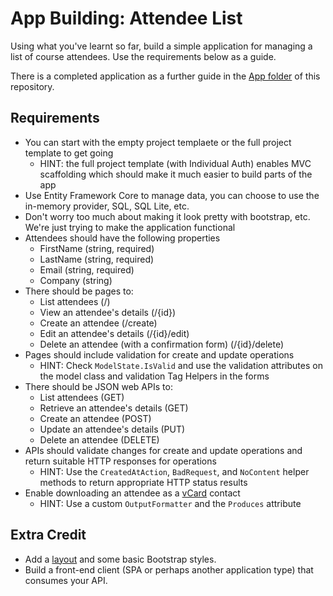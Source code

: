 # App Building: Attendee List

Using what you've learnt so far, build a simple application for managing a list of course attendees. Use the requirements below as a guide.

There is a completed application as a further guide in the [App folder](/Labs/Code/App) of this repository.

## Requirements
- You can start with the empty project templaete or the full project template to get going
  - HINT: the full project template (with Individual Auth) enables MVC scaffolding which should make it much easier to build parts of the app
- Use Entity Framework Core to manage data, you can choose to use the in-memory provider, SQL, SQL Lite, etc.
- Don't worry too much about making it look pretty with bootstrap, etc. We're just trying to make the application functional
- Attendees should have the following properties
  - FirstName (string, required)
  - LastName (string, required)
  - Email (string, required)
  - Company (string)
- There should be pages to:
  - List attendees (/)
  - View an attendee's details (/{id})
  - Create an attendee (/create)
  - Edit an attendee's details (/{id}/edit)
  - Delete an attendee (with a confirmation form) (/{id}/delete)
- Pages should include validation for create and update operations
  - HINT: Check `ModelState.IsValid` and use the validation attributes on the model class and validation Tag Helpers in the forms
- There should be JSON web APIs to:
  - List attendees (GET)
  - Retrieve an attendee's details (GET)
  - Create an attendee (POST)
  - Update an attendee's details (PUT)
  - Delete an attendee (DELETE)
- APIs should validate changes for create and update operations and return suitable HTTP responses for operations
  - HINT: Use the `CreatedAtAction`, `BadRequest`, and `NoContent` helper methods to return appropriate HTTP status results
- Enable downloading an attendee as a [vCard](https://en.wikipedia.org/wiki/VCard) contact
  - HINT: Use a custom `OutputFormatter` and the `Produces` attribute

## Extra Credit
- Add a [layout](https://docs.asp.net/en/latest/mvc/views/layout.html) and some basic Bootstrap styles.
- Build a front-end client (SPA or perhaps another application type) that consumes your API.